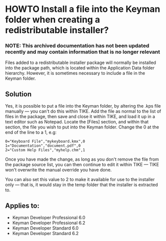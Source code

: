 # HOWTO Install a file into the Keyman folder when creating a redistributable installer?

### **NOTE**: This archived documentation has not been updated recently and may contain information that is no longer relevant

Files added to a redistributable installer package will normally be installed into the package path,
which is located within the Application Data folder hierarchy.  However, it is sometimes necessary to
include a file in the Keyman folder.

## Solution

Yes, it is possible to put a file into the Keyman folder, by altering the .kps file manually &mdash; you can't 
do this within TIKE.  Add the file as normal to the list of files in the package, then save and close it 
within TIKE, and load it up in a text editor such as Notepad.  Locate the [Files] section, and within that
section, the file you wish to put into the Keyman folder.  Change the 0 at the end of the line to a 1, e.g:

>
    0="Keyboard File","mykeyboard.kmx",0
    1="Documentation","document.pdf",0
    2="Custom Help Files","myhelp.chm",1

Once you have made the change, as long as you don't remove the file from the package source list, you can
then continue to edit it within TIKE &mdash; TIKE won't overwrite the manual override you have done.

You can also set this value to 2 to make it available for use to the installer only &mdash; that is, it
would stay in the temp folder that the installer is extracted to.

## Applies to:
* Keyman Developer Professional 6.0
* Keyman Developer Professional 6.2
* Keyman Developer Standard  6.0
* Keyman Developer Standard 6.2